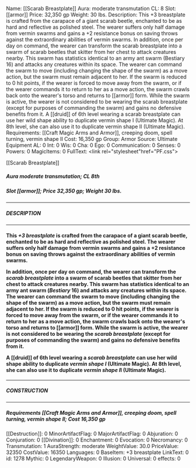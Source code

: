 Name: [[Scarab Breastplate]]
Aura: moderate transmutation
CL: 8
Slot: [[armor]]
Price: 32,350 gp
Weight: 30 lbs.
Description: This +3 breastplate is crafted from the carapace of a giant scarab beetle, enchanted to be as hard and reflective as polished steel. The wearer suffers only half damage from vermin swarms and gains a +2 resistance bonus on saving throws against the extraordinary abilities of vermin swarms. In addition, once per day on command, the wearer can transform the scarab breastplate into a swarm of scarab beetles that skitter from her chest to attack creatures nearby. This swarm has statistics identical to an army ant swarm (Bestiary 16) and attacks any creatures within its space. The wearer can command the swarm to move (including changing the shape of the swarm) as a move action, but the swarm must remain adjacent to her. If the swarm is reduced to 0 hit points, if the wearer is forced to move away from the swarm, or if the wearer commands it to return to her as a move action, the swarm crawls back onto the wearer's torso and returns to [[armor]] form. While the swarm is active, the wearer is not considered to be wearing the scarab breastplate (except for purposes of commanding the swarm) and gains no defensive benefits from it. A [[druid]] of 6th level wearing a scarab breastplate can use her wild shape ability to duplicate vermin shape I (Ultimate Magic). At 8th level, she can also use it to duplicate vermin shape II (Ultimate Magic).
Requirements: [[Craft Magic Arms and Armor]], creeping doom, spell turning, vermin shape II
Cost: 16,350 gp
Group: Armor
Source: Ultimate Equipment
AL: 0
Int: 0
Wis: 0
Cha: 0
Ego: 0
Communication: 0
Senses: 0
Powers: 0
MagicItems: 0
FullText: <link rel="stylesheet"href="PF.css"><div class="heading"><p class="alignleft">[[Scarab Breastplate]]</p><div style="clear: both;"></div></div><div><h5><b>Aura </b>moderate transmutation; <b>CL </b>8th</h5><h5><b>Slot </b>[[armor]]; <b>Price </b>32,350 gp; <b>Weight </b>30 lbs.</h5></div><hr/><div><h5><b>DESCRIPTION</b></h5></div><hr/><div><h4><p>This <i>+3 breastplate</i> is crafted from the carapace of a giant scarab beetle, enchanted to be as hard and reflective as polished steel. The wearer suffers only half damage from vermin swarms and gains a +2 resistance bonus on saving throws against the extraordinary abilities of vermin swarms. </p><p>In addition, once per day on command, the wearer can transform the <i>scarab breastplate</i> into a swarm of scarab beetles that skitter from her chest to attack creatures nearby. This swarm has statistics identical to an army ant swarm (<i>Bestiary</i> 16) and attacks any creatures within its space. The wearer can command the swarm to move (including changing the shape of the swarm) as a move action, but the swarm must remain adjacent to her. If the swarm is reduced to 0 hit points, if the wearer is forced to move away from the swarm, or if the wearer commands it to return to her as a move action, the swarm crawls back onto the wearer's torso and returns to [[armor]] form. While the swarm is active, the wearer is not considered to be wearing the <i>scarab breastplate</i> (except for purposes of commanding the swarm) and gains no defensive benefits from it. </p><p>A [[druid]] of 6th level wearing a <i>scarab breastplate</i> can use her wild shape ability to duplicate <i>vermin shape I</i> (Ultimate Magic). At 8th level, she can also use it to duplicate <i>vermin shape I</i>I (Ultimate Magic).</p></h4></div><hr/><div><h5><b>CONSTRUCTION</b></h5></div><hr/><div><h5><b>Requirements </b>[[Craft Magic Arms and Armor]], <i>creeping doom</i>, <i>spell turning</i>, <i>vermin shape II</i>; <b>Cost </b>16,350 gp</h5></div>
[[Destruction]]: 0
MinorArtifactFlag: 0
MajorArtifactFlag: 0
Abjuration: 0
Conjuration: 0
[[Divination]]: 0
Enchantment: 0
Evocation: 0
Necromancy: 0
Transmutation: 1
AuraStrength: moderate
WeightValue: 30.0
PriceValue: 32350
CostValue: 16350
Languages: 0
BaseItem: +3 breastplate
LinkText: 0
id: 1278
Mythic: 0
LegendaryWeapon: 0
Illusion: 0
Universal: 0
effects: 0
